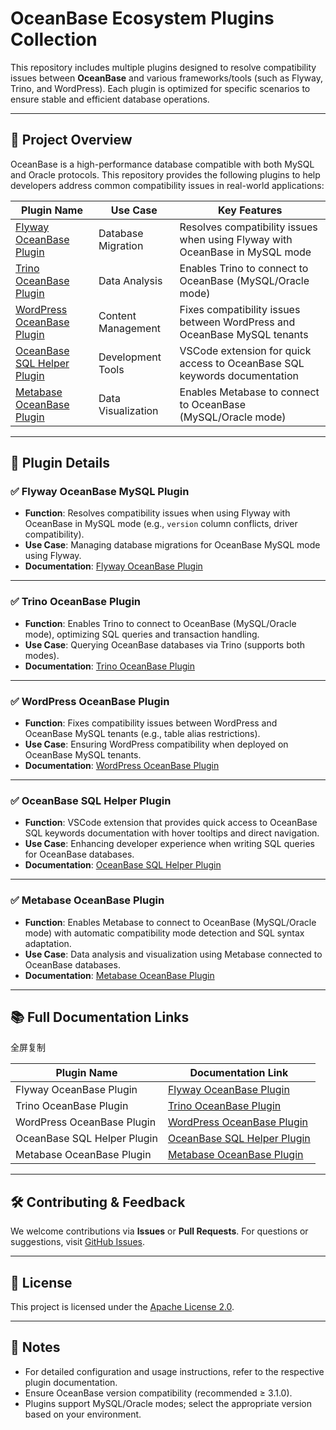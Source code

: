# OceanBase Ecosystem Plugins Collection

This repository includes multiple plugins designed to resolve compatibility issues between **OceanBase** and various frameworks/tools (such as Flyway, Trino, and WordPress). Each plugin is optimized for specific scenarios to ensure stable and efficient database operations.

------

## 🧩 Project Overview

OceanBase is a high-performance database compatible with both MySQL and Oracle protocols. This repository provides the following plugins to help developers address common compatibility issues in real-world applications:

| Plugin Name                                                  | Use Case           | Key Features                                                 |
| ------------------------------------------------------------ | ------------------ | ------------------------------------------------------------ |
| [Flyway OceanBase Plugin](./flyway-oceanbase-plugin/README.md) | Database Migration | Resolves compatibility issues when using Flyway with OceanBase in MySQL mode |
| [Trino OceanBase Plugin](./trino-oceanbase-plugin/README.md) | Data Analysis      | Enables Trino to connect to OceanBase (MySQL/Oracle mode)    |
| [WordPress OceanBase Plugin](./wordpress-oceanbase-plugin/README.md) | Content Management | Fixes compatibility issues between WordPress and OceanBase MySQL tenants |
| [OceanBase SQL Helper Plugin](./oceanbase-sql-helper-plugin/README.md) | Development Tools  | VSCode extension for quick access to OceanBase SQL keywords documentation |
| [Metabase OceanBase Plugin](./metabase-oceanbase-plugin/README.md) | Data Visualization | Enables Metabase to connect to OceanBase (MySQL/Oracle mode) |

------

## 📁 Plugin Details

### ✅ Flyway OceanBase MySQL Plugin

- **Function**: Resolves compatibility issues when using Flyway with OceanBase in MySQL mode (e.g., `version` column conflicts, driver compatibility).
- **Use Case**: Managing database migrations for OceanBase MySQL mode using Flyway.
- **Documentation**: [Flyway OceanBase Plugin](./flyway-oceanbase-plugin/README.md)

------

### ✅ Trino OceanBase Plugin

- **Function**: Enables Trino to connect to OceanBase (MySQL/Oracle mode), optimizing SQL queries and transaction handling.
- **Use Case**: Querying OceanBase databases via Trino (supports both modes).
- **Documentation**: [Trino OceanBase Plugin](./trino-oceanbase-plugin/README.md)

------

### ✅ WordPress OceanBase Plugin

- **Function**: Fixes compatibility issues between WordPress and OceanBase MySQL tenants (e.g., table alias restrictions).
- **Use Case**: Ensuring WordPress compatibility when deployed on OceanBase MySQL tenants.
- **Documentation**: [WordPress OceanBase Plugin](./wordpress-oceanbase-plugin/README.md)

------

### ✅ OceanBase SQL Helper Plugin

- **Function**: VSCode extension that provides quick access to OceanBase SQL keywords documentation with hover tooltips and direct navigation.
- **Use Case**: Enhancing developer experience when writing SQL queries for OceanBase databases.
- **Documentation**: [OceanBase SQL Helper Plugin](./oceanbase-sql-helper-plugin/README.md)

------

### ✅ Metabase OceanBase Plugin

- **Function**: Enables Metabase to connect to OceanBase (MySQL/Oracle mode) with automatic compatibility mode detection and SQL syntax adaptation.
- **Use Case**: Data analysis and visualization using Metabase connected to OceanBase databases.
- **Documentation**: [Metabase OceanBase Plugin](./metabase-oceanbase-plugin/README.md)

------

## 📚 Full Documentation Links

全屏复制

| Plugin Name                | Documentation Link                                           |
| -------------------------- | ------------------------------------------------------------ |
| Flyway OceanBase Plugin    | [Flyway OceanBase Plugin](./flyway-oceanbase-plugin/README.md) |
| Trino OceanBase Plugin     | [Trino OceanBase Plugin](./trino-oceanbase-plugin/README.md) |
| WordPress OceanBase Plugin | [WordPress OceanBase Plugin](./wordpress-oceanbase-plugin/README.md) |
| OceanBase SQL Helper Plugin | [OceanBase SQL Helper Plugin](./oceanbase-sql-helper-plugin/README.md) |
| Metabase OceanBase Plugin  | [Metabase OceanBase Plugin](./metabase-oceanbase-plugin/README.md) |

------

## 🛠️ Contributing & Feedback

We welcome contributions via **Issues** or **Pull Requests**.
For questions or suggestions, visit [GitHub Issues](https://github.com/oceanbase/ecology-plugins/issues).

------

## 📄 License

This project is licensed under the [Apache License 2.0](./LICENSE).

------

## 📌 Notes

- For detailed configuration and usage instructions, refer to the respective plugin documentation.
- Ensure OceanBase version compatibility (recommended ≥ 3.1.0).
- Plugins support MySQL/Oracle modes; select the appropriate version based on your environment.